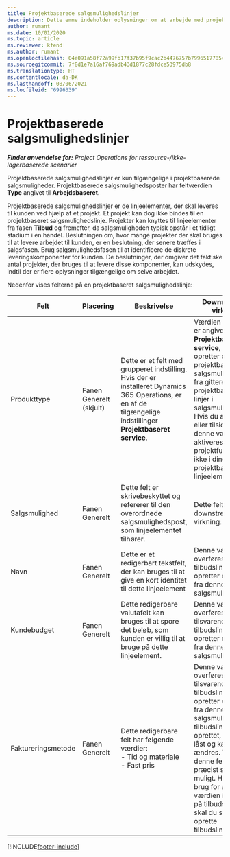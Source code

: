 ```yaml
---
title: Projektbaserede salgsmulighedslinjer
description: Dette emne indeholder oplysninger om at arbejde med projektbaserede salgsmulighedslinjer.
author: rumant
ms.date: 10/01/2020
ms.topic: article
ms.reviewer: kfend
ms.author: rumant
ms.openlocfilehash: 04e091a58f72a99fb17f37b95f9cac2b4476757b79965177854423361f416d51
ms.sourcegitcommit: 7f8d1e7a16af769adb43d1877c28fdce53975db8
ms.translationtype: HT
ms.contentlocale: da-DK
ms.lasthandoff: 08/06/2021
ms.locfileid: "6996339"
---
```

# <a name="project-based-opportunity-lines"></a>Projektbaserede salgsmulighedslinjer

_**Finder anvendelse for:** Project Operations for ressource-/ikke-lagerbaserede scenarier_


Projektbaserede salgsmulighedslinjer er kun tilgængelige i projektbaserede salgsmuligheder. Projektbaserede salgsmulighedsposter har feltværdien **Type** angivet til **Arbejdsbaseret**.

Projektbaserede salgsmulighedslinjer er de linjeelementer, der skal leveres til kunden ved hjælp af et projekt. Et projekt kan dog ikke bindes til en projektbaseret salgsmulighedslinje. Projekter kan knyttes til linjeelementer fra fasen **Tilbud** og fremefter, da salgsmuligheden typisk opstår i et tidligt stadium i en handel. Beslutningen om, hvor mange projekter der skal bruges til at levere arbejdet til kunden, er en beslutning, der senere træffes i salgsfasen. Brug salgsmulighedsfasen til at identificere de diskrete leveringskomponenter for kunden. De beslutninger, der omgiver det faktiske antal projekter, der bruges til at levere disse komponenter, kan udskydes, indtil der er flere oplysninger tilgængelige om selve arbejdet.

Nedenfor vises felterne på en projektbaseret salgsmulighedslinje:

| **Felt** | **Placering** | **Beskrivelse** | **Downstream-virkning** |
| --- | --- | --- | --- |
| Produkttype | Fanen Generelt (skjult) | Dette er et felt med grupperet indstilling. Hvis der er installeret Dynamics 365 Operations, er en af de tilgængelige indstillinger **Projektbaseret service**.  | Værdien i dette felt er angivet til **Projektbaseret service**, når du opretter den projektbaserede salgsmulighedslinje fra gitteret for projektbaserede linjer i salgsmuligheden. <br> Hvis du ændrer eller tilsidesætter denne værdi, aktiveres projektfunktionen ikke i dine projektbaserede linjeelementer. |
| Salgsmulighed | Fanen Generelt | Dette felt er skrivebeskyttet og refererer til den overordnede salgsmulighedspost, som linjeelementet tilhører. | Dette felt har ingen downstream-virkning. |
| Navn | Fanen Generelt | Dette er et redigerbart tekstfelt, der kan bruges til at give en kort identitet til dette linjeelement | Denne værdi overføres til tilbudslinjen, når du opretter et tilbud fra denne salgsmulighed |
| Kundebudget | Fanen Generelt | Dette redigerbare valutafelt kan bruges til at spore det beløb, som kunden er villig til at bruge på dette linjeelement. | Denne værdi overføres til det tilsvarende felt på tilbudslinjen, når du opretter et tilbud fra denne salgsmulighed |
| Faktureringsmetode | Fanen Generelt | Dette redigerbare felt har følgende værdier:</br>- Tid og materiale</br>- Fast pris | Denne værdi overføres til det tilsvarende felt på tilbudslinjen, når du opretter et tilbud fra denne salgsmulighed. Når tilbudslinjen er oprettet, er feltet låst og kan ikke ændres. Tildel denne feltværdi så præcist som muligt. Hvis du har brug for at ændre værdien i dette felt på tilbudslinjen, skal du slette og oprette tilbudslinjen igen. |


[!INCLUDE[footer-include](../includes/footer-banner.md)]